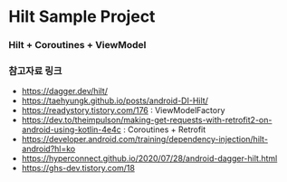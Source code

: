 # Hilt Sample Project

### Hilt + Coroutines + ViewModel


### 참고자료 링크
* https://dagger.dev/hilt/
* https://taehyungk.github.io/posts/android-DI-Hilt/
* https://readystory.tistory.com/176 : ViewModelFactory
* https://dev.to/theimpulson/making-get-requests-with-retrofit2-on-android-using-kotlin-4e4c : Coroutines + Retrofit
* https://developer.android.com/training/dependency-injection/hilt-android?hl=ko
* https://hyperconnect.github.io/2020/07/28/android-dagger-hilt.html
* https://ghs-dev.tistory.com/18
